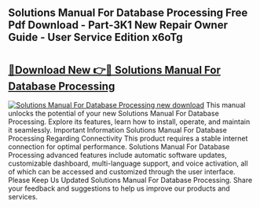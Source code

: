 ## Solutions Manual For Database Processing Free Pdf Download - Part-3K1 New Repair Owner Guide - User Service Edition x6oTg

# <h2><a href="http://bc47994.oget.top/?id=Solutions+Manual+For+Database+Processing">🔗Download New 👉🔴 Solutions Manual For Database Processing</a></h2>

[![Solutions Manual For Database Processing new download](https://i.imgur.com/5g1atiW.png)](http://bc47994.oget.top/?id=Solutions+Manual+For+Database+Processing)
This manual unlocks the potential of your new Solutions Manual For Database Processing. Explore its features, learn how to install, operate, and maintain it seamlessly. Important Information Solutions Manual For Database Processing Regarding Connectivity This product requires a stable internet connection for optimal performance. Solutions Manual For Database Processing advanced features include automatic software updates, customizable dashboard, multi-language support, and voice activation, all of which can be accessed and customized through the user interface. Please Keep Us Updated Solutions Manual For Database Processing. Share your feedback and suggestions to help us improve our products and services.
